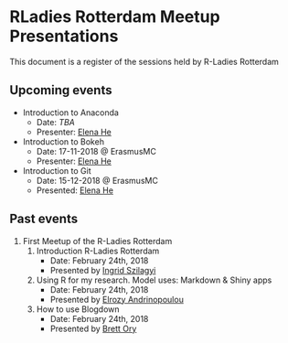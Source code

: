 # RLadies Rotterdam Meetup Presentations

This document is a register of the sessions held by R-Ladies Rotterdam

## Upcoming events
* Introduction to Anaconda
    * Date: _TBA_
    * Presenter: [Elena He](https://github.com/mikanchu)
* Introduction to Bokeh
    * Date: 17-11-2018 @ ErasmusMC
    * Presenter: [Elena He](https://github.com/mikanchu)
* Introduction to Git
    * Date: 15-12-2018 @ ErasmusMC
    * Presented: [Elena He](https://github.com/mikanchu)

## Past events

1. First Meetup of the R-Ladies Rotterdam
    1. Introduction R-Ladies Rotterdam
        * Date: February 24th, 2018
        * Presented by [Ingrid Szilagyi](https://twitter.com/infj_ingrid)
    2. Using R for my research. Model uses: Markdown & Shiny apps
        * Date: February 24th, 2018
        * Presented by [Elrozy Andrinopoulou](https://github.com/erandrinopoulou)
    3. How to use Blogdown
        * Date: February 24th, 2018
        * Presented by [Brett Ory](http://www.brettory.com/)
